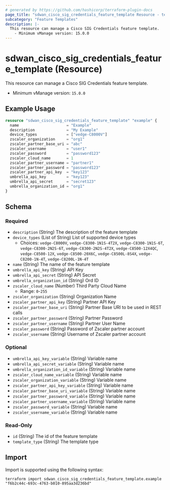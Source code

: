 ```yaml
---
# generated by https://github.com/hashicorp/terraform-plugin-docs
page_title: "sdwan_cisco_sig_credentials_feature_template Resource - terraform-provider-sdwan"
subcategory: "Feature Templates"
description: |-
  This resource can manage a Cisco SIG Credentials feature template.
    - Minimum vManage version: 15.0.0
---
```


# sdwan_cisco_sig_credentials_feature_template (Resource)

This resource can manage a Cisco SIG Credentials feature template.
  - Minimum vManage version: `15.0.0`

## Example Usage

```terraform
resource "sdwan_cisco_sig_credentials_feature_template" "example" {
  name                     = "Example"
  description              = "My Example"
  device_types             = ["vedge-C8000V"]
  zscaler_organization     = "org1"
  zscaler_partner_base_uri = "abc"
  zscaler_username         = "user1"
  zscaler_password         = "password123"
  zscaler_cloud_name       = 1
  zscaler_partner_username = "partner1"
  zscaler_partner_password = "password123"
  zscaler_partner_api_key  = "key123"
  umbrella_api_key         = "key123"
  umbrella_api_secret      = "secret123"
  umbrella_organization_id = "org1"
}
```

<!-- schema generated by tfplugindocs -->
## Schema

### Required

- `description` (String) The description of the feature template
- `device_types` (List of String) List of supported device types
  - Choices: `vedge-C8000V`, `vedge-C8300-1N1S-4T2X`, `vedge-C8300-1N1S-6T`, `vedge-C8300-2N2S-6T`, `vedge-C8300-2N2S-4T2X`, `vedge-C8500-12X4QC`, `vedge-C8500-12X`, `vedge-C8500-20X6C`, `vedge-C8500L-8S4X`, `vedge-C8200-1N-4T`, `vedge-C8200L-1N-4T`
- `name` (String) The name of the feature template
- `umbrella_api_key` (String) API Key
- `umbrella_api_secret` (String) API Secret
- `umbrella_organization_id` (String) Ord ID
- `zscaler_cloud_name` (Number) Third Party Cloud Name
  - Range: `0`-`255`
- `zscaler_organization` (String) Organization Name
- `zscaler_partner_api_key` (String) Partner API Key
- `zscaler_partner_base_uri` (String) Partner Base URI to be used in REST calls
- `zscaler_partner_password` (String) Partner Password
- `zscaler_partner_username` (String) Partner User Name
- `zscaler_password` (String) Password of Zscaler partner account
- `zscaler_username` (String) Username of Zscaler partner account

### Optional

- `umbrella_api_key_variable` (String) Variable name
- `umbrella_api_secret_variable` (String) Variable name
- `umbrella_organization_id_variable` (String) Variable name
- `zscaler_cloud_name_variable` (String) Variable name
- `zscaler_organization_variable` (String) Variable name
- `zscaler_partner_api_key_variable` (String) Variable name
- `zscaler_partner_base_uri_variable` (String) Variable name
- `zscaler_partner_password_variable` (String) Variable name
- `zscaler_partner_username_variable` (String) Variable name
- `zscaler_password_variable` (String) Variable name
- `zscaler_username_variable` (String) Variable name

### Read-Only

- `id` (String) The id of the feature template
- `template_type` (String) The template type

## Import

Import is supported using the following syntax:

```shell
terraform import sdwan_cisco_sig_credentials_feature_template.example "f6b2c44c-693c-4763-b010-895aa3d236bd"
```

